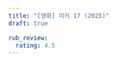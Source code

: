 ```yaml
---
title: "[영화] 미키 17 (2025)"
draft: true

rub_review:
  rating: 4.5
---
```


<!-- 

쓰고 싶은 말

* 영화에서 제대로 설명을 안 해주는 가장 섬뜩한 설정이 미키가 죽으면 실제로 죽은 것이라는 사실. 기억을 공유함으로서 연속적 존재라는 환상을 줄 뿐, 실제로는 다른 존재이다. 영화는 이 "익스펜더블"이라는 시스템을 조롱이라도 하는 듯이 기억의 전송선이 실수로 뽑히거나 하는 허술한 모습을 보여줌.
  * 어쩌면, 미키들끼리 조금씩 성격이 다른 것도 이런 실수들이 누적된 결과일 수도 있음.

개요

* 생각보다 사람들이 별로였던거 같다
* 기생충이랑은 다르게 해피엔딩이어서 싫어하나? 유치하다는 평도 보인다.
* 나는 좋았음

* 외국 자본으로 서양인들이 등장하는 영화이지만 세팅은 정말 한국적이라고 생각

가장 섬뜩한 반전

* 미키 N 들은 기억과 육체가 같을 뿐, 사실 다 다른 개체
* 게임 <소마>에서도 비슷한 주제가 등장함
* 근데 영화에서는 마치 연속성이 있는 개체처럼 묘사함.
* 우연히 기억과 육체가 같은(비슷한) 다른 개체라는 묘사가 존재하긴 하는데, 노골적으로 말해주지는 않음
* 당연히 신 자유주의 사회에서 소모되고 버려지고 대체되는 인간 그 자체를 상징함
* 뉴스를 보면 얼마나 많은 사람들이 일터에서 죽어나가고 대체되는지 참담함.
* 아무튼 이 익스펜더블이라는 시스템은 미키 N들이 연속성일 지닌 존재라고 사람들이 믿길 바라지만 사실 그렇지 않은, 살인이 계속 반복되는 섬뜩함이 내제된 제도임

타나토스

* 왜 사람들이 이상한 체제에 부역할까? 
* 뉴스를 보면 가난하고 힘 없는 사람들이 정치적 이익이 별로 없음에도 극우 정당을 지지하는 경우를 많이 보지 않는가?
* 이 영화에서는 그 이유를 두려움으로 설명하는 것 같음
* 미키와 티모가 니플헤임에 온 것이 다리우스 때문에 도망친 것임
* 다리우스는 

-->


